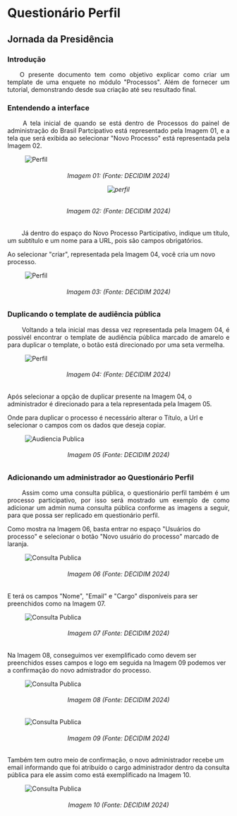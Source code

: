 # Questionário Perfil

## Jornada da Presidência 

### Introdução
<p align="justify">
&emsp;&emsp;O presente documento tem como objetivo explicar como criar um template de uma enquete no módulo "Processos". Além de fornecer um tutorial, demonstrando desde sua criação até seu resultado final.
</p>

### Entendendo a interface
<p align="justify">
&emsp;&emsp; A tela inicial de quando se está dentro de Processos do painel de administração do Brasil Partcipativo está representado pela Imagem 01, e a tela que será exibida ao selecionar "Novo Processo" está representada pela Imagem 02.
</p>

<figure markdown>
<img src= "https://gitlab.com/lappis-unb/decidimbr/documentacao/-/raw/main/docs/assetsTutoriais/Perfil/processos.png?ref_type=heads" alt="Perfil" style="float: none; margin: auto"> 
</figure>
<p align="justify">
<h6 align = "center">Imagem 01: (Fonte: DECIDIM 2024)
</p>

<figure markdown>
<img src= "https://gitlab.com/lappis-unb/decidimbr/documentacao/-/raw/main/docs/assetsTutoriais/Perfil/CriandoUmProcesso.png?ref_type=heads" alt="perfil" style="float: none; margin: auto"> 
</figure>
<p align="justify">
<h6 align = "center">Imagem 02: (Fonte: DECIDIM 2024)
</p></h6>

<p align="justify">
&emsp;&emsp; Já dentro do espaço do Novo Processo Participativo, indique um título, um subtítulo e um nome para a URL, pois são campos obrigatórios.
</p>
 Ao selecionar "criar", representada pela Imagem 04, você cria um novo processo.  

<figure markdown>
<img src= "https://gitlab.com/lappis-unb/decidimbr/documentacao/-/raw/main/docs/assetsTutoriais/Perfil/CriarProcesso.png?ref_type=heads" alt="Perfil" style="float: none; margin: auto"> 
</figure>
<p align="justify">
<h6 align = "center">Imagem 03: (Fonte: DECIDIM 2024)
</p></h6>

### Duplicando o template de audiência pública

<p align="justify">
&emsp;&emsp; Voltando a tela inicial mas dessa vez representada pela Imagem 04, é possivél encontrar o template de audiência pública marcado de amarelo e para duplicar o template, o  botão está direcionado por uma seta vermelha.
</p>  

<figure markdown>
<img src= "https://gitlab.com/lappis-unb/decidimbr/documentacao/-/raw/main/docs/assetsTutoriais/Perfil/enquete_obg.png?ref_type=heads" alt="Perfil" style="float: none; margin: auto"> 
</figure>
<p align="justify">
<h6 align = "center">Imagem 04: (Fonte: DECIDIM 2024)
</p></h6>

Após selecionar a opção de duplicar presente na Imagem 04, o administrador é direcionado para a tela representada pela Imagem 05.

Onde para duplicar o processo é necessário alterar o Título, a Url e selecionar o campos com os dados que deseja copiar.

<figure markdown>
<img src= "https://gitlab.com/lappis-unb/decidimbr/documentacao/-/raw/main/docs/assetsTutoriais/Perfil/alterar-duplic.png?ref_type=heads" alt="Audiencia Publica" style="float: none; margin: auto"> 
</figure>
<p align="justify">
<h6 align = "center">Imagem 05 (Fonte: DECIDIM 2024)
</p></h6>

### Adicionando um administrador ao Questionário Perfil
<p align="justify">
&emsp;&emsp; Assim como uma consulta pública, o questionário perfil também é um processo participativo, por isso será mostrado um exemplo de como adicionar um admin numa consulta pública conforme as imagens a seguir, para que possa ser replicado em questionário perfil.
</p>  

Como mostra na Imagem 06, basta entrar no espaço "Usuários do processo" e selecionar o botão "Novo usuário do processo" marcado de laranja.

<figure markdown>
<img src= "https://gitlab.com/lappis-unb/decidimbr/documentacao/-/raw/main/docs/assetsTutoriais/consultaspublicas/Adiciona%20Admin.png?ref_type=heads" alt="Consulta Publica" style="float: none; margin: auto"> 
</figure>
<p align="justify">
<h6 align = "center">Imagem 06 (Fonte: DECIDIM 2024)
</p></h6>

E terá os campos "Nome", "Email" e "Cargo" disponíveis para ser preenchidos como na Imagem 07.

<figure markdown>
<img src= "https://gitlab.com/lappis-unb/decidimbr/documentacao/-/raw/main/docs/assetsTutoriais/consultaspublicas/Dados%20solicitatos.png?ref_type=heads" alt="Consulta Publica" style="float: none; margin: auto"> 
</figure>
<p align="justify">
<h6 align = "center">Imagem 07 (Fonte: DECIDIM 2024)
</p></h6>

Na Imagem 08, conseguimos ver exemplificado como devem ser preenchidos esses campos e logo em seguida na Imagem 09 podemos ver a confirmação do novo admistrador do processo.

<figure markdown>
<img src= "https://gitlab.com/lappis-unb/decidimbr/documentacao/-/raw/main/docs/assetsTutoriais/consultaspublicas/Dados%20preenchidos.png?ref_type=heads" alt="Consulta Publica" style="float: none; margin: auto"> 
</figure>
<p align="justify">
<h6 align = "center">Imagem 08 (Fonte: DECIDIM 2024)
</p></h6>


<figure markdown>
<img src= "https://gitlab.com/lappis-unb/decidimbr/documentacao/-/raw/main/docs/assetsTutoriais/consultaspublicas/Confirmacao%20do%20novo%20admin.png?ref_type=heads" alt="Consulta Publica" style="float: none; margin: auto"> 
</figure>
<p align="justify">
<h6 align = "center">Imagem 09 (Fonte: DECIDIM 2024)
</p></h6>

Também tem outro meio de confirmação, o novo administrador recebe um email informando que foi atribuído o cargo administrador dentro da consulta pública para ele assim como está exemplificado na Imagem 10. 

<figure markdown>
<img src= "https://gitlab.com/lappis-unb/decidimbr/documentacao/-/raw/main/docs/assetsTutoriais/consultaspublicas/Email%20informativo.jpg?ref_type=heads" alt="Consulta Publica" style="float: none; margin: auto"> 
</figure>
<p align="justify">
<h6 align = "center">Imagem 10 (Fonte: DECIDIM 2024)
</p></h6>
